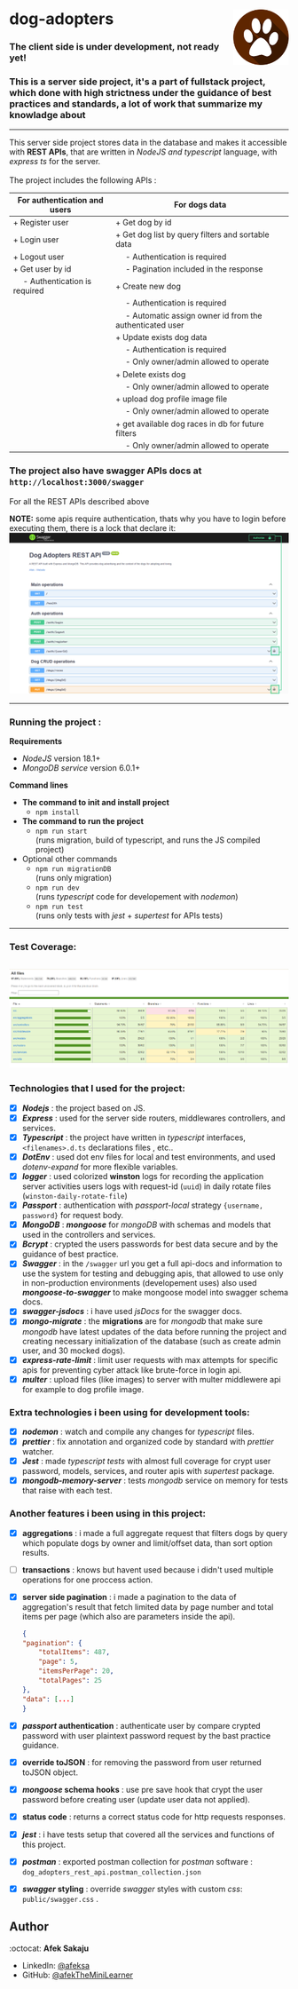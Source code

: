 # dog-adopters <img src="readme-resources/dog_feet_logo.png" width=100px height=100px align="right">

### The client side is under development, not ready yet!

### This is a server side project, it's a part of fullstack project, which done with high strictness under the guidance of best practices and standards, a lot of work that summarize my knowladge about <br />

---

This server side project stores data in the database and makes it accessible with **REST APIs**, that are written in _NodeJS and typescript_ language, with _express ts_ for the server. <br /> <br />
The project includes the following APIs :

| For authentication and users        | For dogs data                                                  |
| ----------------------------------- | -------------------------------------------------------------- |
| + Register user                     | + Get dog by id                                                |
| + Login user                        | + Get dog list by query filters and sortable data              |
| + Logout user                       | &emsp; - Authentication is required                            |
| + Get user by id                    | &emsp; - Pagination included in the response                   |
| &emsp; - Authentication is required | + Create new dog                                               |
|                                     | &emsp; - Authentication is required                            |
|                                     | &emsp; - Automatic assign owner id from the authenticated user |
|                                     | + Update exists dog data                                       |
|                                     | &emsp; - Authentication is required                            |
|                                     | &emsp; - Only owner/admin allowed to operate                   |
|                                     | + Delete exists dog                                            |
|                                     | &emsp; - Only owner/admin allowed to operate                   |
|                                     | + upload dog profile image file                                |
|                                     | &emsp; - Only owner/admin allowed to operate                   |
|                                     | + get available dog races in db for future filters             |
|                                     | &emsp; - Only owner/admin allowed to operate                   |

### The project also have swagger APIs docs at <br /> `http://localhost:3000/swagger` <br />

For all the REST APIs described above

**NOTE:**
some apis require authentication, thats why you have to login before executing them, there is a lock that declare it: <br />
![API's that requires authentication](readme-resources/swagger-authentication.png) <br />

---

### **Running the project :**

**Requirements**

- _NodeJS_ version 18.1+
- _MongoDB service_ version 6.0.1+

**Command lines**

- **The command to init and install project**
  - `npm install`
- **The command to run the project**
  - `npm run start`<br /> (runs migration, build of typescript, and runs the JS compiled project)
- Optional other commands
  - `npm run migrationDB`
    <br />(runs only migration)
  - `npm run dev`<br /> (runs _typescript_ code for developement with _nodemon_)
  - `npm run test`<br /> (runs only tests with _jest_ + _supertest_ for APIs tests)

---

### Test Coverage:

## ![coverage test](readme-resources/test-jest-coverage.png)

### Technologies that I used for the project:

- [x] _**Nodejs**_ : the project based on JS.
- [x] _**Express**_ : used for the server side routers, middlewares controllers, and services.
- [x] _**Typescript**_ : the project have written in _typescript_ interfaces, `<filenames>.d.ts` declarations files , etc..
- [x] _**DotEnv**_ : used dot env files for local and test environments, and used _dotenv-expand_ for more flexible variables.
- [x] _**logger**_ : used colorized **winston** logs for recording the application server activities users logs with request-id (`uuid`) in daily rotate files (`winston-daily-rotate-file`)
- [x] _**Passport**_ : authentication with _passport-local_ strategy `{username, password}` for request body.
- [x] _**MongoDB**_ : _**mongoose**_ for _mongoDB_ with schemas and models that used in the controllers and services.
- [x] _**Bcrypt**_ : crypted the users passwords for best data secure and by the guidance of best practice.
- [x] _**Swagger**_ : in the `/swagger` url you get a full api-docs and information to use the system for testing and debugging apis, that allowed to use only in non-production environments (developement uses) also used _**mongoose-to-swagger**_ to make mongoose model into swagger schema docs.
- [x] _**swagger-jsdocs**_ : i have used _jsDocs_ for the swagger docs.
- [x] _**mongo-migrate**_ : the **migrations** are for _mongodb_ that make sure _mongodb_ have latest updates of the data before running the project and creating necessary initialization of the database (such as create admin user, and 30 mocked dogs).
- [x] _**express-rate-limit**_ : limit user requests with max attempts for specific apis for preventing cyber attack like brute-force in login api.
- [x] _**multer**_ : upload files (like images) to server with multer middlewere api for example to dog profile image.

### Extra technologies i been using for development tools:

- [x] _**nodemon**_ : watch and compile any changes for _typescript_ files.
- [x] _**prettier**_ : fix annotation and organized code by standard with _prettier_ watcher.
- [x] _**Jest**_ : made _typescript tests_ with almost full coverage for crypt user password, models, services, and router apis with _supertest_ package.
- [x] _**mongodb-memory-server**_ : tests _mongodb_ service on memory for tests that raise with each test.

### Another features i been using in this project:

- [x] **aggregations** : i made a full aggregate request that filters dogs by query which populate dogs by owner and limit/offset data, than sort option results.
- [ ] **transactions** : knows but havent used because i didn't used multiple operations for one proccess action.
- [x] **server side pagination** : i made a pagination to the data of aggregation's result that fetch limited data by page number and total items per page (which also are parameters inside the api).<br />

  ```json
  {
  "pagination": {
      "totalItems": 487,
      "page": 5,
      "itemsPerPage": 20,
      "totalPages": 25
  },
  "data": [...]
  }
  ```

- [x] **_passport_ authentication** : authenticate user by compare crypted password with user plaintext password request by the bast practice guidance.
- [x] **override toJSON** : for removing the password from user returned toJSON object.
- [x] **_mongoose_ schema hooks** : use pre save hook that crypt the user password before creating user (update user data not applied).
- [x] **status code** : returns a correct status code for http requests responses.
- [x] **_jest_** : i have tests setup that covered all the services and functions of this project.
- [x] **_postman_** : exported postman collection for _postman_ software :
      `dog_adopters_rest_api.postman_collection.json`
- [x] **_swagger_ styling** : override _swagger_ styles with custom _css_: `public/swagger.css` .

## Author

:octocat: **Afek Sakaju**

- LinkedIn: [@afeksa](https://www.linkedin.com/in/afeksa/)
- GitHub: [@afekTheMiniLearner](https://github.com/afekTheMiniLearner)
